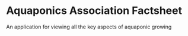 # Aquaponics Association Factsheet

An application for viewing all the key aspects of aquaponic growing
